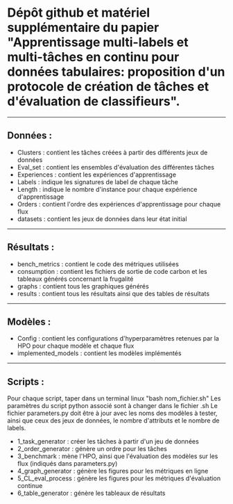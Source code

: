 # Dépôt github et matériel supplémentaire du papier "Apprentissage multi-labels et multi-tâches en continu pour données tabulaires: proposition d'un protocole de création de tâches et d'évaluation de classifieurs".
___

## Données :
- Clusters : contient les tâches créées à partir des différents jeux de données
- Eval_set : contient les ensembles d'évaluation des différentes tâches
- Experiences : contient les expériences d'apprentissage
- Labels : indique les signatures de label de chaque tâche
- Length : indique le nombre d'instance pour chaque expérience d'apprentissage
- Orders : contient l'ordre des expériences d'apprentissage pour chaque flux
- datasets : contient les jeux de données dans leur état initial

___

## Résultats :
- bench_metrics : contient le code des métriques utilisées
- consumption : contient les fichiers de sortie de code carbon et les tableaux générés concernant la frugalité
- graphs : contient tous les graphiques générés
- results : contient tous les résultats ainsi que des tables de résultats

___

## Modèles :
- Config : contient les configurations d'hyperparamètres retenues par la HPO pour chaque modèle et chaque flux
- implemented_models : contient les modèles implémentés

___

## Scripts :
Pour chaque script, taper dans un terminal linux "bash nom_fichier.sh"
Les paramètres du script python associé sont à changer dans le fichier .sh
Le fichier parameters.py doit être à jour avec les noms des modèles à tester, ainsi que ceux des jeux de données, le nombre d'attributs et le nombre de labels.

- 1_task_generator : créer les tâches à partir d'un jeu de données
- 2_order_generator : génère un ordre pour les tâches
- 3_benchmark : mène l'HPO, ainsi que l'évaluation des modèles sur les flux (indiqués dans parameters.py)
- 4_graph_generator : génère les figures pour les métriques en ligne
- 5_CL_eval_process : génère les figures pour les métriques d'évaluation continue
- 6_table_generator : génère les tableaux de résultats
